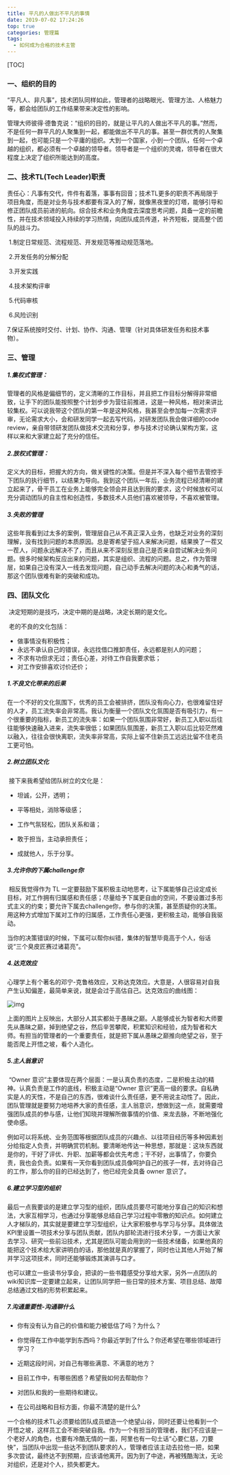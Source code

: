 ```yaml
---
title: 平凡的人做出不平凡的事情
date: 2019-07-02 17:24:26
top: true
categories: 管理篇
tags:
  - 如何成为合格的技术主管
---
```


[TOC]



### 一、组织的目的

​				“平凡人、非凡事”，技术团队同样如此，管理者的战略眼光、管理方法、人格魅力等，都会给团队的工作结果带来决定性的影响。

管理大师彼得·德鲁克说：“组织的目的，就是让平凡的人做出不平凡的事。”然而，不是任何一群平凡的人聚集到一起，都能做出不平凡的事。甚至一群优秀的人聚集到一起，也可能只是一个平庸的组织。大到一个国家，小到一个团队，任何一个卓越的组织，都必须有一个卓越的领导者。领导者是一个组织的灵魂，领导者在很大程度上决定了组织所能达到的高度。

### 二、技术TL(Tech Leader)**职责**

​				责任心：凡事有交代，件件有着落，事事有回音；技术TL更多的职责不再局限于项目角度，而是对业务与技术都要有深入的了解，就像黑夜里的灯塔，能够引导和修正团队成员前进的航向。综合技术和业务角度去深度思考问题，具备一定的前瞻性，并在技术领域投入持续的学习热情，向团队成员传道，补齐短板，提高整个团队的战斗力。

​			1.制定日常规范、流程规范、开发规范等推动规范落地。

​			2.开发任务的分解分配

​			3.开发实践

​			4.技术架构评审

​			5.代码审核

​			6.风险识别

​			7.保证系统按时交付、计划、协作、沟通、管理（针对具体研发任务和技术事物）。

### 三、管理	

##### 	1.集权式管理：

​				管理者的风格是偏细节的，定义清晰的工作目标，并且把工作目标分解得非常细致，让手下的团队能按照整个计划步步为营往前推进，这是一种风格，相对来讲比较集权。可以说我带这个团队的第一年是这种风格，我甚至会参加每一次需求评审，无论需求大小，会和研发同学一起去写代码，对研发团队我会做详细的code review，亲自带领研发团队做技术交流和分享，参与技术讨论确认架构方案，这样以来和大家建立起了充分的信任。

##### 	2.放权式管理：

​				定义大的目标，把握大的方向，做关键性的决策。但是并不深入每个细节去管控手下团队的执行细节，以结果为导向。我到这个团队一年后，业务流程已经清晰的建立起来了，骨干员工在业务上能够完全领会并且达到我的要求，这个时候放权可以充分调动团队的自主性和创造性，多数技术人员他们喜欢被领导，不喜欢被管理。

##### 	3.失败的管理

​				这些年我看到过太多的案例，管理层自己从不真正深入业务，也缺乏对业务的深刻理解，没有找到问题的本质原因。总是寄希望于招人来解决问题，结果换了一茬又一茬人，问题永远解决不了，而且从来不深刻反思自己是否亲自尝试解决业务问题。很多时候架构反应出来的问题，其实是组织、流程的问题。总之，作为管理层，如果自己没有深入一线去发现问题，自己动手去解决问题的决心和勇气的话，那这个团队很难有新的突破和成功。

### 四、团队文化

​		决定短期的是技巧，决定中期的是战略，决定长期的是文化。

​		老的不良的文化包括：

- 做事情没有积极性；
- 永远不承认自己的错误，永远找借口推卸责任，永远都是别人的问题；
- 不求有功但求无过；责任心差，对待工作自我要求低；
- 对工作安排喜欢讨价还价；

##### 1.不良文化带来的后果

​				在一个不好的文化氛围下，优秀的员工会被排挤，团队没有向心力，也很难留住好的人才，员工流失率会非常高。我认为衡量一个团队文化氛围是否有吸引力，有一个很重要的指标，新员工的流失率：如果一个团队氛围非常好，新员工入职以后往往能够快速融入进来，流失率很低；如果团队氛围差，新员工入职以后比较茫然难以融入，往往会很快离职，流失率非常高，实际上留不住新员工远远比留不住老员工更可怕。

##### 2.树立团队文化

​	   接下来我希望给团队树立的文化是：

- 坦诚，公开，透明；

- 平等相处，消除等级感；

- 工作气氛轻松，团队关系和谐；

- 敢于担当，主动承担责任；

- 成就他人，乐于分享。

##### 3.**允许你的下属challenge你**

​				相反我觉得作为 TL 一定要鼓励下属积极主动地思考，让下属能够自己设定成长目标，对工作拥有归属感和责任感；尽量给予下属更自由的空间，不要设置过多形式主义的约束；要允许下属去challenge你，参与你的决策，甚至质疑你的决策。用这种方式增加下属对工作的归属感，工作责任心更强，更积极主动，能够自我驱动。

当你的决策错误的时候，下属可以帮你纠错，集体的智慧毕竟高于个人，俗话说“三个臭皮匠赛过诸葛亮”。

##### 4.达克效应

​				心理学上有个著名的邓宁-克鲁格效应，又称达克效应。大意是，人很容易对自我产生认知偏差，最简单来说，就是会过于高估自己。达克效应的曲线图：



![img](http://psxfdx6gr.bkt.clouddn.com/640.jpeg)



上面的图片上反映出，大部分人其实都处于愚昧之巅。人能够成长为智者和大师要先从愚昧之巅，掉到绝望之谷，然后辛苦攀爬，积累知识和经验，成为智者和大师。有担当的管理者的一个重要责任，就是把下属从愚昧之巅推向绝望之谷，至于能否爬上开悟之坡，看个人造化。

##### 5.主人翁意识

​				“Owner 意识”主要体现在两个层面：一是认真负责的态度，二是积极主动的精神。认真负责是工作的底线，积极主动是“Owner 意识”更高一级的要求。自私确实是人的天性，不是自己的东西，很难谈什么责任感，更不用说主动性了。因此，团队管理就是要努力地培养大家的责任感，主人翁意识，想做到这一点，就需要增强团队成员的参与感，让他们知晓并理解所做事情的价值、来龙去脉，不断地强化使命感。

例如可以将系统、业务范围等根据团队成员的兴趣点、以往项目经历等多种因素划分给指定人负责，并明确赏罚机制。要清晰地传达一种思想，那就是：这块东西就是你的，干好了评优、升职、加薪等都会优先考虑；干不好，出事情了，你要负责，我也会负责。如果有一天你看到团队成员像呵护自己的孩子一样，去对待自己的工作，那么你的目的已经达到了，他已经完全具备 owner 意识了。

##### 6.**建立学习型的组织**

​				最后一点我要谈的是建立学习型的组织，团队成员要尽可能地分享自己的知识和想法，大家互相学习，也通过分享能够总结自己学习过程中零散的知识点。如何建立人才梯队的，其实就是要建立学习型组织，让大家积极参与学习与分享。具体做法KPI里设置一项技术分享与团队贡献，团队内部轮流进行技术分享，一方面让大家去学习、研究一些前沿技术，尤其是团队可能会用到的一些技术储备，如果他真的能把这个技术给大家讲明白的话，那他就是真的掌握了，同时也让其他人开始了解并学习这项技术，同时还能够锻炼其演讲与口才。

也可以建立一些读书分享会，把读的一些书籍感受分享给大家，另外一点团队的wiki知识库一定要建立起来，让团队同学把一些日常的技术方案、项目总结、故障总结通过文档的形势积累起来。

##### 7.沟通重要性-沟通聊什么

- 你有没有认为自己的价值和能力被低估了吗？为什么？

- 你觉得在工作中能学到东西吗？你最近学到了什么？你还希望在哪些领域进行学习？

- 近期这段时间，对自己有哪些满意、不满意的地方？

- 目前工作中，有哪些困惑？希望我如何去帮助你？

- 对团队和我的一些期待和建议。

- 在公司战略和目标方面，你最不清楚的是什么?

一个合格的技术TL必须要给团队成员塑造一个绝望山谷，同时还要让他看到一个开悟之坡，这样员工会不断突破自我。作为一个有担当的管理者，我们不应该是一个老好人的角色，也要有冷酷无情的一面，阿里也有一句土话“心要仁慈，刀要快”，当团队中出现一些达不到团队要求的人，管理者应该主动去拉他一把，如果多次尝试，最终达不到预期，应该请他离开。因为到了中途，再被残酷淘汰，无论对组织，还是对个人，损失都更大。